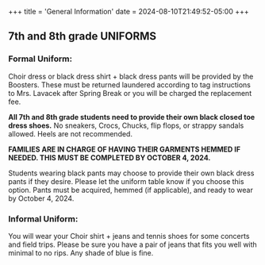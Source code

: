 +++
title = 'General Information'
date = 2024-08-10T21:49:52-05:00
+++
## 7th and 8th grade UNIFORMS

### Formal Uniform:
Choir dress or black dress shirt + black dress pants will be provided by the Boosters. These must be returned laundered according to tag instructions to Mrs. Lavacek after Spring Break or you will be charged the replacement fee.  

**All 7th and 8th grade students need to provide their own black closed toe dress shoes.** No sneakers, Crocs, Chucks, flip flops, or strappy sandals allowed. Heels are not recommended.  

**FAMILIES ARE IN CHARGE OF HAVING THEIR GARMENTS HEMMED IF NEEDED. THIS MUST BE COMPLETED BY OCTOBER 4, 2024.**

Students wearing black pants may choose to provide their own black dress pants if they desire. Please let the uniform table know if you choose this option. Pants must be acquired, hemmed (if applicable), and ready to wear by October 4, 2024.  

### Informal Uniform:
You will wear your Choir shirt + jeans and tennis shoes for some concerts and field trips. Please be sure you have a pair of jeans that fits you well with minimal to no rips. Any shade of blue is fine.